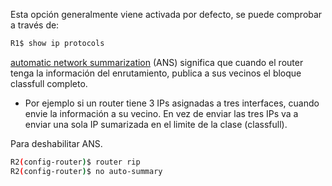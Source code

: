 Esta opción generalmente viene activada por defecto, se puede comprobar a través de:
``` bash
R1$ show ip protocols
```

[automatic network summarization](automatic%20network%20summarization%20(in%20RIP).md) (ANS)  significa que cuando el router tenga la información del enrutamiento, publica a sus vecinos el bloque classfull completo.
- Por ejemplo si un router tiene 3 IPs asignadas a tres interfaces, cuando envie la información a su vecino. En vez de enviar las tres IPs va a enviar una sola IP sumarizada en el limite de la clase (classfull).

Para deshabilitar ANS.
``` bash
R2(config-router)$ router rip
R2(config-router)$ no auto-summary
```